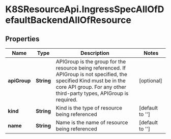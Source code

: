 # K8SResourceApi.IngressSpecAllOfDefaultBackendAllOfResource

## Properties

Name | Type | Description | Notes
------------ | ------------- | ------------- | -------------
**apiGroup** | **String** | APIGroup is the group for the resource being referenced. If APIGroup is not specified, the specified Kind must be in the core API group. For any other third-party types, APIGroup is required. | [optional] 
**kind** | **String** | Kind is the type of resource being referenced | [default to &#39;&#39;]
**name** | **String** | Name is the name of resource being referenced | [default to &#39;&#39;]


